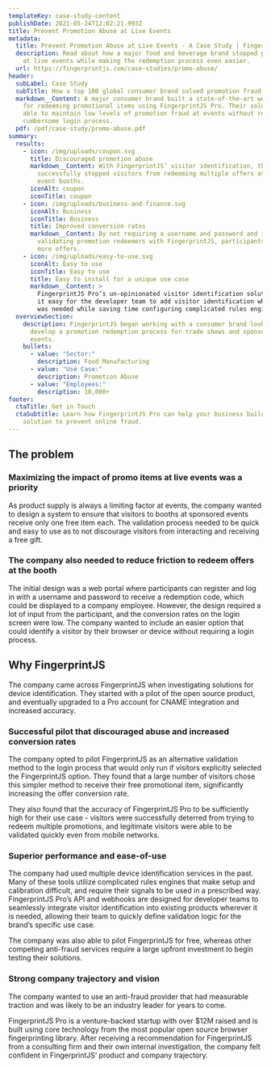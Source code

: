 ```yaml
---
templateKey: case-study-content
publishDate: 2021-05-24T12:02:21.993Z
title: Prevent Promotion Abuse at Live Events
metadata:
  title: Prevent Promotion Abuse at Live Events - A Case Study | FingerprintJS
  description: Read about how a major food and beverage brand stopped promo abuse
    at live events while making the redemption process even easier.
  url: https://fingerprintjs.com/case-studies/promo-abuse/
header:
  subLabel: Case Study
  subTitle: How a top 100 global consumer brand solved promotion fraud
  markdown__Content: A major consumer brand built a state-of-the-art web portal
    for redeeming promotional items using FingerprintJS Pro. Their solution was
    able to maintain low levels of promotion fraud at events without requiring a
    cumbersome login process.
  pdf: /pdf/case-study/promo-abuse.pdf
summary:
  results:
    - icon: /img/uploads/coupon.svg
      title: Discouraged promotion abuse
      markdown__Content: With FingerprintJS’ visitor identification, the web portal
        successfully stopped visitors from redeeming multiple offers at live
        event booths.
      iconAlt: coupon
      iconTitle: coupon
    - icon: /img/uploads/business-and-finance.svg
      iconAlt: Business
      iconTitle: Business
      title: Improved conversion rates
      markdown__Content: By not requiring a username and password and instead
        validating promotion redeemers with FingerprintJS, participants redeemed
        more offers.
    - icon: /img/uploads/easy-to-use.svg
      iconAlt: Easy to use
      iconTitle: Easy to use
      title: Easy to install for a unique use case
      markdown__Content: >
        FingerprintJS Pro’s un-opinionated visitor identification solution made
        it easy for the developer team to add visitor identification where it
        was needed while saving time configuring complicated rules engines.
  overviewSection:
    description: FingerprintJS began working with a consumer brand looking to
      develop a promotion redemption process for trade shows and sponsored
      events.
    bullets:
      - value: "Sector:"
        description: Food Manufacturing
      - value: "Use Case:"
        description: Promotion Abuse
      - value: "Employees:"
        description: 10,000+
footer:
  ctaTitle: Get in Touch
  ctaSubtitle: Learn how FingerprintJS Pro can help your business build a custom
    solution to prevent online fraud.
---
```

## The problem

### Maximizing the impact of promo items at live events was a priority

As product supply is always a limiting factor at events, the company wanted to design a system to ensure that visitors to booths at sponsored events receive only one free item each. The validation process needed to be quick and easy to use as to not discourage visitors from interacting and receiving a free gift.

### The company also needed to reduce friction to redeem offers at the booth

The initial design was a web portal where participants can register and log in with a username and password to receive a redemption code, which could be displayed to a company employee. However, the design required a lot of input from the participant, and the conversion rates on the login screen were low. The company wanted to include an easier option that could identify a visitor by their browser or device without requiring a login process.

## Why FingerprintJS

The company came across FingerprintJS when investigating solutions for device identification. They started with a pilot of the open source product, and eventually upgraded to a Pro account for CNAME integration and increased accuracy.

### Successful pilot that discouraged abuse and increased conversion rates

The company opted to pilot FingerprintJS as an alternative validation method to the login process that would only run if visitors explicitly selected the FingerprintJS option. They found that a large number of visitors chose this simpler method to receive their free promotional item, significantly increasing the offer conversion rate.

They also found that the accuracy of FingerprintJS Pro to be sufficiently high for their use case - visitors were successfully deterred from trying to redeem multiple promotions, and legitimate visitors were able to be validated quickly even from mobile networks.

### Superior performance and ease-of-use

The company had used multiple device identification services in the past. Many of these tools utilize complicated rules engines that make setup and calibration difficult, and require their signals to be used in a prescribed way. FingerprintJS Pro’s API and webhooks are designed for developer teams to seamlessly integrate visitor identification into existing products wherever it is needed, allowing their team to quickly define validation logic for the brand’s specific use case.

The company was also able to pilot FingerprintJS for free, whereas other competing anti-fraud services require a large upfront investment to begin testing their solutions.

### Strong company trajectory and vision

The company wanted to use an anti-fraud provider that had measurable traction and was likely to be an industry leader for years to come.

FingerprintJS Pro is a venture-backed startup with over $12M raised and is built using core technology from the most popular open source browser fingerprinting library. After receiving a recommendation for FingerprintJS from a consulting firm and their own internal investigation, the company felt confident in FingerprintJS’ product and company trajectory.